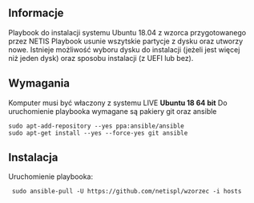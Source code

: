 
## Informacje
Playbook do instalacji systemu Ubuntu 18.04 z wzorca przygotowanego przez NETIS
Playbook usunie wszytskie partycje z dysku oraz utworzy nowe.
Istnieje możliwość wyboru dysku do instalacji (jeżeli jest więcej niż jeden dysk) oraz sposobu instalacji (z UEFI lub bez).

## Wymagania
Komputer musi być właczony z systemu LIVE **Ubuntu 18 64 bit**
Do uruchomienie playbooka wymagane są pakiery git oraz ansible
 ```
 sudo apt-add-repository --yes ppa:ansible/ansible
 sudo apt-get install --yes --force-yes git ansible
```

## Instalacja
Uruchomienie playbooka:
```
 sudo ansible-pull -U https://github.com/netispl/wzorzec -i hosts
```
